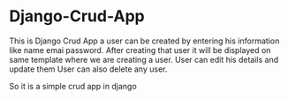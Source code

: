 # Django-Crud-App

This is Django Crud App a user can be created by entering his information like name emai password.
After creating that user it will be displayed on same template where we are creating a user.
User can edit his details and update them
User can also delete any user.

So it is a simple crud app in django
